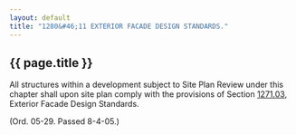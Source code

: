 ```yaml
---
layout: default 
title: "1280&#46;11 EXTERIOR FACADE DESIGN STANDARDS."
---
```


{{ page.title }}
----------------

All structures within a development subject to Site Plan Review under
this chapter shall upon site plan comply with the provisions of Section
[1271.03](528da505.html), Exterior Facade Design Standards.

(Ord. 05-29. Passed 8-4-05.)
